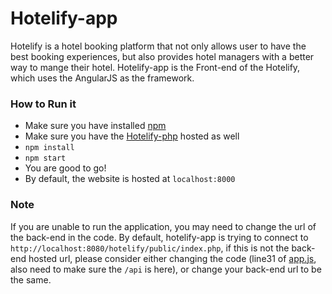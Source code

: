 # Hotelify-app
Hotelify is a hotel booking platform that not only allows user to have the best booking experiences, but also provides hotel managers with a better way to mange their hotel.
Hotelify-app is the Front-end of the Hotelify, which uses the AngularJS as the framework.

### How to Run it
* Make sure you have installed [npm](https://github.com/npm/cli)
* Make sure you have the [Hotelify-php](https://github.com/suiyoubi/hotelify-php) hosted as well
* ```npm install```
* ```npm start```
* You are good to go!
* By default, the website is hosted at ```localhost:8000```

### Note
If you are unable to run the application, you may need to change the url of the back-end in the code. By default, hotelify-app is trying to connect to ```http://localhost:8080/hotelify/public/index.php```, if this is not the back-end hosted url, please consider either changing the code (line31 of [app.js](app/app.js), also need to make sure the `/api` is here), or change your back-end url to be the same.



